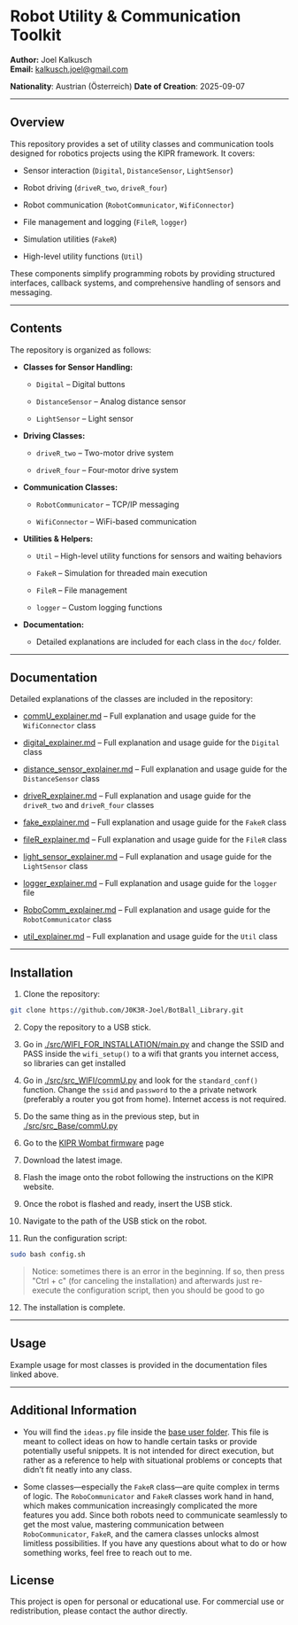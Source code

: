 # Robot Utility & Communication Toolkit

**Author:** Joel Kalkusch  
**Email:** [kalkusch.joel@gmail.com](mailto:kalkusch.joel@gmail.com)  

**Nationality**: Austrian (Österreich)
**Date of Creation**: 2025-09-07

---

## Overview

This repository provides a set of utility classes and communication tools designed for robotics projects using the KIPR framework. It covers:

- Sensor interaction (`Digital`, `DistanceSensor`, `LightSensor`)

- Robot driving (`driveR_two`, `driveR_four`)

- Robot communication (`RobotCommunicator`, `WifiConnector`)

- File management and logging (`FileR`, `logger`)

- Simulation utilities (`FakeR`)

- High-level utility functions (`Util`)

These components simplify programming robots by providing structured interfaces, callback systems, and comprehensive handling of sensors and messaging.

---

## Contents

The repository is organized as follows:

- **Classes for Sensor Handling:**
  
  - `Digital` – Digital buttons
  
  - `DistanceSensor` – Analog distance sensor
  
  - `LightSensor` – Light sensor

- **Driving Classes:**
  
  - `driveR_two` – Two-motor drive system
  
  - `driveR_four` – Four-motor drive system

- **Communication Classes:**
  
  - `RobotCommunicator` – TCP/IP messaging
  
  - `WifiConnector` – WiFi-based communication

- **Utilities & Helpers:**
  
  - `Util` – High-level utility functions for sensors and waiting behaviors
  
  - `FakeR` – Simulation for threaded main execution
  
  - `FileR` – File management
  
  - `logger` – Custom logging functions

- **Documentation:**
  
  - Detailed explanations are included for each class in the `doc/` folder.

---

## Documentation

Detailed explanations of the classes are included in the repository:

- [commU_explainer.md](./doc/commU_explainer.md) – Full explanation and usage guide for the `WifiConnector` class

- [digital_explainer.md](./doc/digital_explainer.md) – Full explanation and usage guide for the `Digital` class

- [distance_sensor_explainer.md](./doc/distance_sensor_explainer.md) – Full explanation and usage guide for the `DistanceSensor` class

- [driveR_explainer.md](./doc/driveR_explainer.md) – Full explanation and usage guide for the `driveR_two` and `driveR_four` classes

- [fake_explainer.md](./doc/fake_explainer.md) – Full explanation and usage guide for the `FakeR` class

- [fileR_explainer.md](./doc/fileR_explainer.md) – Full explanation and usage guide for the `FileR` class

- [light_sensor_explainer.md](./doc/light_sensor_explainer.md) – Full explanation and usage guide for the `LightSensor` class

- [logger_explainer.md](./doc/logger_explainer.md) – Full explanation and usage guide for the `logger` file

- [RoboComm_explainer.md](./doc/RoboComm_explainer.md) – Full explanation and usage guide for the `RobotCommunicator` class

- [util_explainer.md](./doc/util_explainer.md) – Full explanation and usage guide for the `Util` class

---

## Installation

1. Clone the repository:

```bash
git clone https://github.com/J0K3R-Joel/BotBall_Library.git
```

2. Copy the repository to a USB stick.

3. Go in [./src/WIFI_FOR_INSTALLATION/main.py](./src/WIFI_FOR_INSTALLATION/main.py) and change the SSID and PASS inside the `wifi_setup()` to a wifi that grants you internet access, so libraries can get installed 

4. Go in [./src/src_WIFI/commU.py](./src/src_WIFI/commU.py)  and look for the `standard_conf()` function. Change the `ssid` and `password` to the a private network (preferably a router you got from home). Internet access is not required.

5. Do the same thing as in the previous step, but in [./src/src_Base/commU.py](./src/src_Base/commU.py)

6. Go to the [KIPR Wombat firmware](https://www.kipr.org/kipr/hardware-software/kipr-wombat-firmware) page

7. Download the latest image.

8. Flash the image onto the robot following the instructions on the KIPR website.

9. Once the robot is flashed and ready, insert the USB stick.

10. Navigate to the path of the USB stick on the robot.

11. Run the configuration script:

```bash
sudo bash config.sh
```

> Notice: sometimes there is an error in the beginning. If so, then press "Ctrl + c" (for canceling the installation) and afterwards just re-execute the configuration script, then you should be good to go

12. The installation is complete.

---

## Usage

Example usage for most classes is provided in the documentation files linked above.

---

## Additional Information

- You will find the `ideas.py` file inside the [base user folder](./src/src_Base/ideas.py). This file is meant to collect ideas on how to handle certain tasks or provide potentially useful snippets. It is not intended for direct execution, but rather as a reference to help with situational problems or concepts that didn’t fit neatly into any class.

- Some classes—especially the `FakeR` class—are quite complex in terms of logic. The `RoboCommunicator` and `FakeR` classes work hand in hand, which makes communication increasingly complicated the more features you add. Since both robots need to communicate seamlessly to get the most value, mastering communication between `RoboCommunicator`, `FakeR`, and the camera classes unlocks almost limitless possibilities. If you have any questions about what to do or how something works, feel free to reach out to me. 

## License

This project is open for personal or educational use. For commercial use or redistribution, please contact the author directly.
